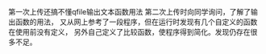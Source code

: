 第一次上传还搞不懂qfile输出文本函数用法 
第二次上传时向同学询问，了解了输出函数的用法，
又从网上参考了一段程序，但在运行时发现有几个自定义的函数在使用前没有定义， 
另外自己定义了比较函数，使程序得到简化。发现仍存在很多不足。
